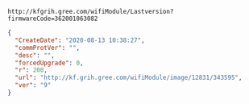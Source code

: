 `http://kfgrih.gree.com/wifiModule/Lastversion?firmwareCode=362001063082`

```json
{
  "CreateDate": "2020-08-13 10:38:27",
  "commProtVer": "",
  "desc": "",
  "forcedUpgrade": 0,
  "r": 200,
  "url": "http://kf.grih.gree.com/wifiModule/image/12831/343595",
  "ver": "9"
}
```